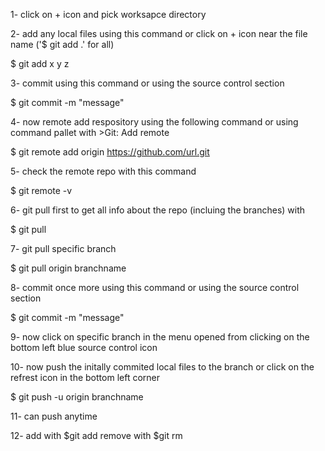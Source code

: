 1- click on + icon and pick worksapce directory

2- add any local files using this command or click on + icon near the file name ('$ git add .' for all)

$ git add x y z

3- commit using this command or using the source control section

$ git commit -m "message"

4- now remote add respository using the following command or using command pallet with >Git: Add remote

$ git remote add origin https://github.com/url.git 

5- check the remote repo with this command

$ git remote -v

6- git pull first to get all info about the repo (incluing the branches) with 

$ git pull

7- git pull specific branch

$ git pull origin branchname

8- commit once more using this command or using the source control section

$ git commit -m "message"

9- now click on specific branch in the menu opened from clicking on the bottom left blue source control icon

10- now push the initally commited local files to the branch or click on the refrest icon in the bottom left corner

$ git push -u origin branchname

11- can push anytime

12- add with $git add remove with $git rm

